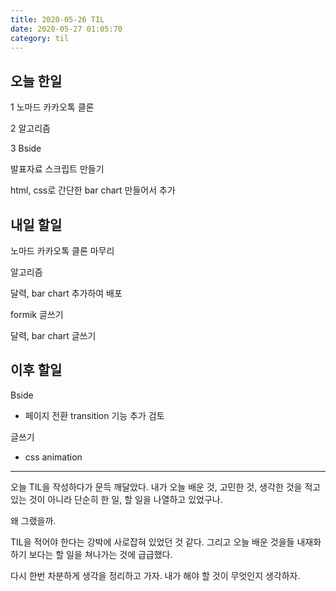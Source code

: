 ```yaml
---
title: 2020-05-26 TIL
date: 2020-05-27 01:05:70
category: til
---
```


## 오늘 한일

1 노마드 카카오톡 클론

2 알고리즘

3 Bside

발표자료 스크립트 만들기

html, css로 간단한 bar chart 만들어서 추가

## 내일 할일

노마드 카카오톡 클론 마무리

알고리즘

달력, bar chart 추가하여 배포

formik 글쓰기

달력, bar chart 글쓰기

## 이후 할일

Bside

- 페이지 전환 transition 기능 추가 검토

글쓰기

- css animation

---

오늘 TIL을 작성하다가 문득 깨달았다. 내가 오늘 배운 것, 고민한 것, 생각한 것을 적고 있는 것이 아니라 단순히 한 일, 할 일을 나열하고 있었구나.

왜 그랬을까.

TIL을 적어야 한다는 강박에 사로잡혀 있었던 것 같다. 그리고 오늘 배운 것을들 내재화하기 보다는 할 일을 쳐나가는 것에 급급했다.

다시 한번 차분하게 생각을 정리하고 가자. 내가 해야 할 것이 무엇인지 생각하자.
